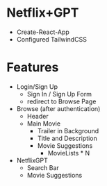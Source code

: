 # Netflix+GPT
- Create-React-App
- Configured TailwindCSS

# Features
- Login/Sign Up
    - Sign In / Sign Up Form
    - redirect to Browse Page
- Browse (after authentication)    
    - Header
    - Main Movie
        - Trailer in Background
        - Title and Description
        - Movie Suggestions
            - MovieLists * N
- NetflixGPT
    - Search Bar
    - Movie Suggestions            
